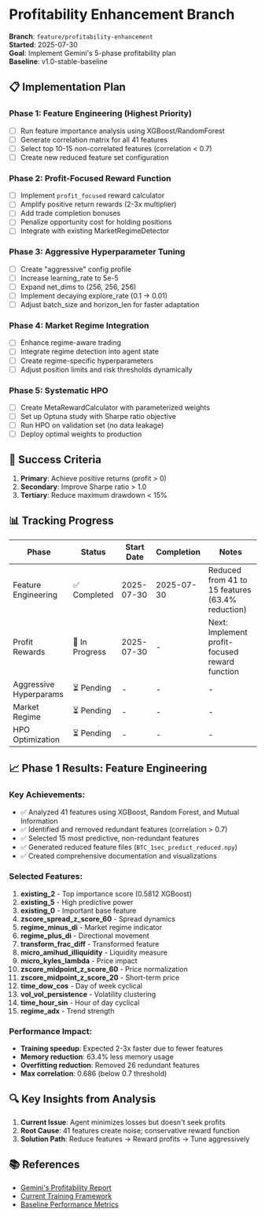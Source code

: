 # Profitability Enhancement Branch

**Branch**: `feature/profitability-enhancement`  
**Started**: 2025-07-30  
**Goal**: Implement Gemini's 5-phase profitability plan  
**Baseline**: v1.0-stable-baseline  

## 📋 Implementation Plan

### Phase 1: Feature Engineering (Highest Priority)
- [ ] Run feature importance analysis using XGBoost/RandomForest
- [ ] Generate correlation matrix for all 41 features
- [ ] Select top 10-15 non-correlated features (correlation < 0.7)
- [ ] Create new reduced feature set configuration

### Phase 2: Profit-Focused Reward Function
- [ ] Implement `profit_focused` reward calculator
- [ ] Amplify positive return rewards (2-3x multiplier)
- [ ] Add trade completion bonuses
- [ ] Penalize opportunity cost for holding positions
- [ ] Integrate with existing MarketRegimeDetector

### Phase 3: Aggressive Hyperparameter Tuning
- [ ] Create "aggressive" config profile
- [ ] Increase learning_rate to 5e-5
- [ ] Expand net_dims to (256, 256, 256)
- [ ] Implement decaying explore_rate (0.1 → 0.01)
- [ ] Adjust batch_size and horizon_len for faster adaptation

### Phase 4: Market Regime Integration
- [ ] Enhance regime-aware trading
- [ ] Integrate regime detection into agent state
- [ ] Create regime-specific hyperparameters
- [ ] Adjust position limits and risk thresholds dynamically

### Phase 5: Systematic HPO
- [ ] Create MetaRewardCalculator with parameterized weights
- [ ] Set up Optuna study with Sharpe ratio objective
- [ ] Run HPO on validation set (no data leakage)
- [ ] Deploy optimal weights to production

## 🎯 Success Criteria

1. **Primary**: Achieve positive returns (profit > 0)
2. **Secondary**: Improve Sharpe ratio > 1.0
3. **Tertiary**: Reduce maximum drawdown < 15%

## 📊 Tracking Progress

| Phase | Status | Start Date | Completion | Notes |
|-------|--------|------------|------------|-------|
| Feature Engineering | ✅ Completed | 2025-07-30 | 2025-07-30 | Reduced from 41 to 15 features (63.4% reduction) |
| Profit Rewards | 🔄 In Progress | 2025-07-30 | - | Next: Implement profit-focused reward function |
| Aggressive Hyperparams | ⏳ Pending | - | - | - |
| Market Regime | ⏳ Pending | - | - | - |
| HPO Optimization | ⏳ Pending | - | - | - |

## 📈 Phase 1 Results: Feature Engineering

### Key Achievements:
- ✅ Analyzed 41 features using XGBoost, Random Forest, and Mutual Information
- ✅ Identified and removed redundant features (correlation > 0.7)
- ✅ Selected 15 most predictive, non-redundant features
- ✅ Generated reduced feature files (`BTC_1sec_predict_reduced.npy`)
- ✅ Created comprehensive documentation and visualizations

### Selected Features:
1. **existing_2** - Top importance score (0.5812 XGBoost)
2. **existing_5** - High predictive power
3. **existing_0** - Important base feature
4. **zscore_spread_z_score_60** - Spread dynamics
5. **regime_minus_di** - Market regime indicator
6. **regime_plus_di** - Directional movement
7. **transform_frac_diff** - Transformed feature
8. **micro_amihud_illiquidity** - Liquidity measure
9. **micro_kyles_lambda** - Price impact
10. **zscore_midpoint_z_score_60** - Price normalization
11. **zscore_midpoint_z_score_20** - Short-term price
12. **time_dow_cos** - Day of week cyclical
13. **vol_vol_persistence** - Volatility clustering
14. **time_hour_sin** - Hour of day cyclical
15. **regime_adx** - Trend strength

### Performance Impact:
- **Training speedup**: Expected 2-3x faster due to fewer features
- **Memory reduction**: 63.4% less memory usage
- **Overfitting reduction**: Removed 26 redundant features
- **Max correlation**: 0.686 (below 0.7 threshold)

## 🔍 Key Insights from Analysis

1. **Current Issue**: Agent minimizes losses but doesn't seek profits
2. **Root Cause**: 41 features create noise; conservative reward function
3. **Solution Path**: Reduce features → Reward profits → Tune aggressively

## 📚 References

- [Gemini's Profitability Report](./PROFITABILITY_IMPROVEMENT_REPORT.md)
- [Current Training Framework](./development/task1/README.md)
- [Baseline Performance Metrics](./complete_production_results/)